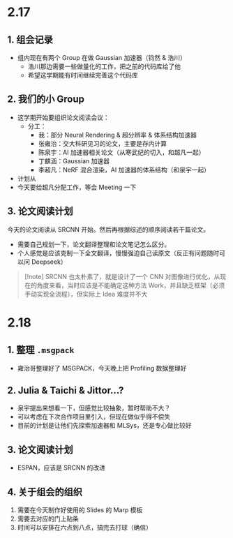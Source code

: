 # 2.17
## 1. 组会记录
- 组内现在有两个 Group 在做 Gaussian 加速器（钧然 & 浩川）
	- 浩川那边需要一些做量化的工作，把之前的代码库给了他
	- 希望这学期能有时间继续完善这个代码库
## 2. 我们的小 Group
- 这学期开始要组织论文阅读会议：
	- 分工：
		- 我：部分 Neural Rendering & 超分辨率 & 体系结构加速器
		- 张雍治：交大科研见习的论文，主要是存内计算
		- 陈泉宇：AI 加速器相关论文（从寒武纪的切入，和超凡一起）
		- 丁麒涵：Gaussian 加速器
		- 李超凡：NeRF 混合渲染，AI 加速器的体系结构（和泉宇一起）
- 计划从
- 今天要给超凡分配工作，等会 Meeting 一下
## 3. 论文阅读计划
今天的论文阅读从 SRCNN 开始。然后再根据综述的顺序阅读若干篇论文。
- 需要自己规划一下，论文翻译整理和论文笔记怎么区分。
- 个人感觉是应该克制一下全文翻译，慢慢强迫自己读原文（反正有问题随时可以问 Deepseek）

> [!note] SRCNN 也太朴素了，就是设计了一个 CNN 对图像进行优化，从现在的角度来看，当时应该是不能确定这种方法 Work，并且缺乏框架（必须手动实现全流程），但实际上 Idea 难度并不大

# 2.18
## 1. 整理 `.msgpack`
- 雍治哥整理好了 MSGPACK，今天晚上把 Profiling 数据整理好
## 2. Julia & Taichi & Jittor...?
- 泉宇提出来想看一下，但感觉比较抽象，暂时帮助不大？
- 可以考虑在下次合作项目里引入，但现在做似乎得不偿失
- 目前的计划是让他们先探索加速器和 MLSys，还是专心做比较好

## 3. 论文阅读计划
- ESPAN，应该是 SRCNN 的改进

## 4. 关于组会的组织
1. 需要在今天制作好使用的 Slides 的 Marp 模板
2. 需要去对应的门上贴条
3. 时间可以安排在六点到八点，搞完去打球（确信）